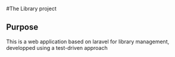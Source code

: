 #The Library project

## Purpose

This is a web application based on laravel for library management, developped using a test-driven approach
